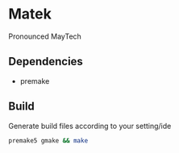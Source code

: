 # Matek
Pronounced MayTech

## Dependencies
- premake

## Build
Generate build files according to your setting/ide<br>
```bash
premake5 gmake && make

